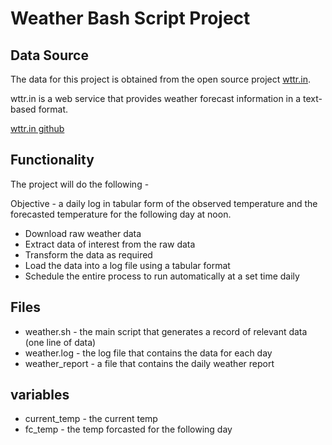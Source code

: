 # Weather Bash Script Project

## Data Source

The data for this project is obtained from the open source project [wttr.in](https://wttr.in).  

wttr.in is a web service that provides weather forecast information in a text-based format. 

[wttr.in github](https://github.com/chubin/wttr.in#readme)

## Functionality

The project will do the following -

Objective - a daily log in tabular form of the observed temperature and the forecasted temperature for the following day at noon.

- Download raw weather data
- Extract data of interest from the raw data
- Transform the data as required
- Load the data into a log file using a tabular format
- Schedule the entire process to run automatically at a set time daily

## Files

- weather.sh - the main script that generates a record of relevant data (one line of data)
- weather.log - the log file that contains the data for each day
- weather_report - a file that contains the daily weather report

## variables
- current_temp - the current temp
- fc_temp - the temp forcasted for the following day
